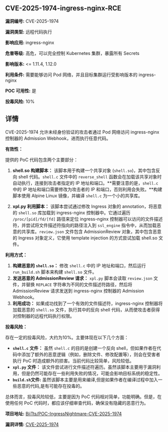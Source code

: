 ## CVE-2025-1974-ingress-nginx-RCE

**漏洞编号:** CVE-2025-1974

**漏洞类型:** 远程代码执行

**影响应用:** ingress-nginx

**危害等级:** 高危，可以完全控制 Kubernetes 集群，暴露所有 Secrets

**影响版本:** <= 1.11.4, 1.12.0

**利用条件:** 需要能够访问 Pod 网络，并且目标集群运行受影响版本的 ingress-nginx

**POC 可用性:** 是

**投毒风险:** 10%

## 详情

CVE-2025-1974 允许未经身份验证的攻击者通过 Pod 网络访问 ingress-nginx 控制器的 Admission Webhook，进而执行任意代码。 

**有效性：**

提供的 PoC 代码包含两个主要部分：

1.  **shell.so 构建脚本：**  该脚本用于构建一个共享对象 (`shell.so`)，其中包含反向 shell 代码。`shell.c` 文件中的 `reverse_shell` 函数会在加载该共享对象时自动执行，连接到攻击者指定的 IP 地址和端口。**需要注意的是，`shell.c` 中的 IP 地址和端口需要修改为攻击者的 IP 和端口，否则利用会失败。**构建脚本使用 Alpine Linux 镜像，并编译 `shell.c` 为一个小的共享库。

2.  **xpl.py 利用脚本：** 该脚本尝试通过修改 Ingress 对象的 annotation，将恶意的 `shell.so` 库加载到 ingress-nginx 控制器中。它通过遍历 `/proc/[pid]/fd/[fd]` 路径来定位 ingress-nginx 控制器可以访问的文件描述符，并尝试将文件描述符指向的路径注入到 `ssl_engine` 指令中，从而加载恶意的共享库。`review.json` 文件包含 AdmissionReview 对象，其中包含恶意的 Ingress 对象定义，它使用 template injection 的方式尝试加载 shell.so 文件。

**利用方式：**

1.  **构建恶意的 `shell.so`：** 修改 `shell.c` 中的 IP 地址和端口，然后运行 `run_build.sh` 脚本来构建 `shell.so` 文件。
2.  **发送恶意的 AdmissionReview 请求：**  `xpl.py` 脚本会读取 `review.json` 文件，并替换 `REPLACE` 字符串为不同的文件描述符路径，然后将 AdmissionReview 请求发送到 ingress-nginx 控制器的 Admission Webhook。
3.  **利用成功：** 如果成功找到了一个有效的文件描述符，ingress-nginx 控制器将加载恶意的 `shell.so` 文件，执行其中的反向 shell 代码，从而使攻击者获得对控制器的远程代码执行权限。

**投毒风险：**

存在一定的投毒风险，大约为10%。主要体现在以下几个方面：

*   **`shell.c` 文件：**  虽然 `shell.c` 的目的是创建一个反向 shell，但如果作者在代码中添加了额外的恶意逻辑（例如，删除文件、修改配置等），则会在受害者执行 PoC 时造成额外的损害。当前代码比较简单，风险较低。
*   **`xpl.py` 文件：** 该文件尝试进行文件描述符遍历。虽然该脚本主要用于漏洞利用，但是仍然可能存在一些利用失败的情况，可能会影响目标系统的稳定性。
*   **`build.sh`文件:**  虽然该脚本主要是用来编译,但是如果作者在编译过程中加入一些恶意的代码,是有可能存在投毒的。

总体而言，投毒风险较低，主要是因为 PoC 代码相对简单，功能明确。但是，在使用任何 PoC 代码时，都应该仔细审查代码，确保没有隐藏的恶意行为。

**项目地址:** [BiiTts/POC-IngressNightmare-CVE-2025-1974](https://github.com/BiiTts/POC-IngressNightmare-CVE-2025-1974)

**漏洞详情:** [CVE-2025-1974](https://nvd.nist.gov/vuln/detail/CVE-2025-1974)
